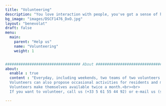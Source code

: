 ```yaml
---
title: "Volunteering"
description: "You love interaction with people, you've got a sense of hospitality? Join us!"
bg_image: "images/DSCF1476_DxO.jpg"
layout: "benevolat"
draft: false
menu:
  main:
    parent: "Help us"
    name: "Volunteering"
    weight: 1


################################## About #####################################
about:
  enable : true
  content : "Everyday, including weekends, two teams of two volunteers relay one another to help our salaried employees. The first team, from 2pm to 6pm, welcomes residents and takes part to the good running of the hotel (answering phone calls,...). The second team, from 6pm to 9pm, organizes and serves the dinner (if the sanitary conditions allow us to keep the restaurant opened).<br><br>
  Volunteers can also propose occasional activities for residents and memebers of the association: music, cooking foie gras, floral decoration, pastry, photo exhibition, traditional 'Galette des Rois', sophrology,...<br><br>
  Volunteers make themselves available twice a month.<br><br>
  If you want to volunteer, call us (+33 5 61 55 44 92) or e-mail us (secretaire.levallon@orange.fr)."

---
```

